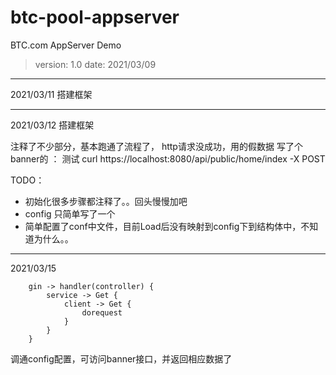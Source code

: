 # btc-pool-appserver
 BTC.com AppServer Demo

> version: 1.0
> date: 2021/03/09

--------------------------------
2021/03/11
搭建框架

--------------------------------
2021/03/12
搭建框架

注释了不少部分，基本跑通了流程了，
http请求没成功，用的假数据
写了个banner的 ： 测试 curl https://localhost:8080/api/public/home/index -X POST

TODO：
* 初始化很多步骤都注释了。。回头慢慢加吧
* config 只简单写了一个
* 简单配置了conf中文件，目前Load后没有映射到config下到结构体中，不知道为什么。。

--------------------------------
2021/03/15
```
    gin -> handler(controller) {
        service -> Get {
            client -> Get {
                dorequest
            }
        }
    }
```

调通config配置，可访问banner接口，并返回相应数据了

